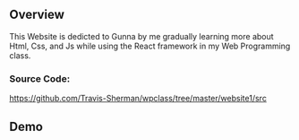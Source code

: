 ## Overview
This Website is dedicted to Gunna by me gradually learning more about Html, Css, and Js while using the React framework in my Web Programming class.
### Source Code: 
https://github.com/Travis-Sherman/wpclass/tree/master/website1/src

## Demo



